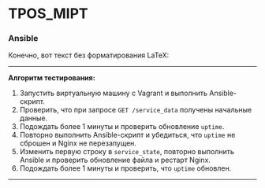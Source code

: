 # TPOS_MIPT


### Ansible

Конечно, вот текст без форматирования LaTeX:

---
**Алгоритм тестирования:**

1. Запустить виртуальную машину с Vagrant и выполнить Ansible-скрипт.
2. Проверить, что при запросе `GET /service_data` получены начальные данные.
3. Подождать более 1 минуты и проверить обновление `uptime`.
4. Повторно выполнить Ansible-скрипт и убедиться, что `uptime` не сброшен и Nginx не перезапущен.
5. Изменить первую строку в `service_state`, повторно выполнить Ansible и проверить обновление файла и рестарт Nginx.
6. Подождать более 1 минуты и проверить, что `uptime` обновлен.

---

